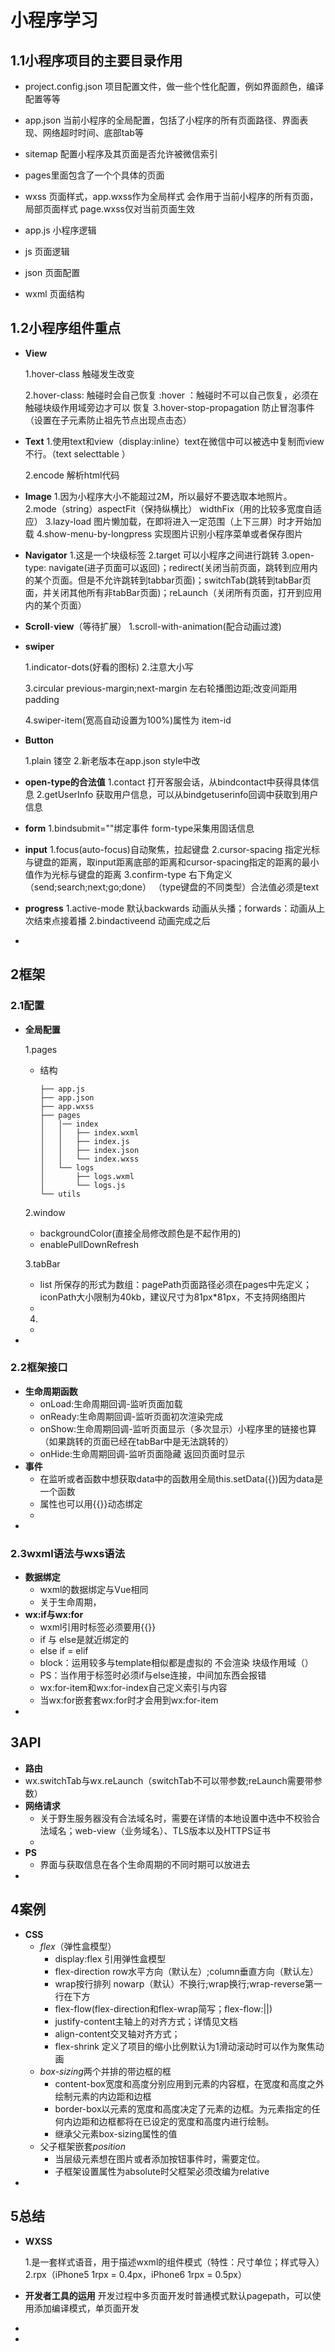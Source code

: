 # 小程序学习

## 1.1小程序项目的主要目录作用

* project.config.json 项目配置文件，做一些个性化配置，例如界面颜色，编译配置等等

* app.json 当前小程序的全局配置，包括了小程序的所有页面路径、界面表现、网络超时时间、底部tab等
* sitemap 配置小程序及其页面是否允许被微信索引
* pages里面包含了一个个具体的页面
* wxss 页面样式，app.wxss作为全局样式
  会作用于当前小程序的所有页面，局部页面样式 page.wxss仅对当前页面生效
* app.js 小程序逻辑
* js 页面逻辑
* json 页面配置
* wxml 页面结构

## 1.2小程序组件重点

* **View** 

  1.hover-class 触碰发生改变

  2.hover-class: 触碰时会自己恢复  :hover ：触碰时不可以自己恢复，必须在触碰块级作用域旁边才可以
  恢复
  3.hover-stop-propagation 防止冒泡事件（设置在子元素防止祖先节点出现点击态）

* **Text**
  1.使用text和view（display:inline）text在微信中可以被选中复制而view不行。（text  selecttable ）

  2.encode 解析html代码

*  **Image**
  1.因为小程序大小不能超过2M，所以最好不要选取本地照片。
  2.mode（string）aspectFit（保持纵横比） widthFix（用的比较多宽度自适应） 
  3.lazy-load 图片懒加载，在即将进入一定范围（上下三屏）时才开始加载
  4.show-menu-by-longpress 实现图片识别小程序菜单或者保存图片

* **Navigator**
  1.这是一个块级标签
  2.target 可以小程序之间进行跳转
  3.open-type: navigate(进子页面可以返回)；redirect(关闭当前页面，跳转到应用内的某个页面。但是不允许跳转到tabbar页面)；switchTab(跳转到tabBar页面，并关闭其他所有非tabBar页面)；reLaunch（关闭所有页面，打开到应用内的某个页面）

* **Scroll**-**view**（等待扩展）
  1.scroll-with-animation(配合动画过渡)

* **swiper**

  1.indicator-dots(好看的图标)
  2.注意大小写

  3.circular previous-margin;next-margin 左右轮播图边距;改变间距用padding

  4.swiper-item(宽高自动设置为100%)属性为 item-id

* **Button**

  1.plain 镂空
  2.新老版本在app.json style中改	

* **open-type的合法值**
  1.contact 打开客服会话，从bindcontact中获得具体信息
  2.getUserInfo 获取用户信息，可以从bindgetuserinfo回调中获取到用户信息

* **form**
  1.bindsubmit=""绑定事件    form-type采集用固话信息

* **input**
  1.focus(auto-focus)自动聚焦，拉起键盘
  2.cursor-spacing 指定光标与键盘的距离，取input距离底部的距离和cursor-spacing指定的距离的最小值作为光标与键盘的距离
  3.confirm-type 右下角定义（send;search;next;go;done） （type键盘的不同类型）合法值必须是text

* **progress**
  1.active-mode 默认backwards 动画从头播；forwards：动画从上次结束点接着播
  2.bindactiveend 动画完成之后

* 

  

## 2框架

### 2.1配置

- **全局配置**

  1.pages

  - 结构

    ```text
    ├── app.js
    ├── app.json
    ├── app.wxss
    ├── pages
    │   │── index
    │   │   ├── index.wxml
    │   │   ├── index.js
    │   │   ├── index.json
    │   │   └── index.wxss
    │   └── logs
    │       ├── logs.wxml
    │       └── logs.js
    └── utils
    ```

  2.window

  - backgroundColor(直接全局修改颜色是不起作用的)
  - enablePullDownRefresh
  
  3.tabBar
  
  - list 所保存的形式为数组：pagePath页面路径必须在pages中先定义；iconPath大小限制为40kb，建议尺寸为81px*81px，不支持网络图片
  - 
  
  4.
  
  - 
  
- 

### 2.2框架接口

- **生命周期函数**
  - onLoad:生命周期回调-监听页面加载
  - onReady:生命周期回调-监听页面初次渲染完成
  - onShow:生命周期回调-监听页面显示（多次显示）小程序里的链接也算 （如果跳转的页面已经在tabBar中是无法跳转的）
  - onHide:生命周期回调-监听页面隐藏 返回页面时显示
- **事件**
  - 在监听或者函数中想获取data中的函数用全局this.setData({})因为data是一个函数
  - 属性也可以用{{}}动态绑定
  - 
- 

### 2.3wxml语法与wxs语法

- **数据绑定**
  - wxml的数据绑定与Vue相同
  - 关于生命周期，
- **wx:if与wx:for**
  - wxml引用时标签必须要用{{}}
  - if 与 else是就近绑定的
  - else if = elif
  - block：运用较多与template相似都是虚拟的 不会渲染 块级作用域（）
  - PS：当作用于标签时必须if与else连接，中间加东西会报错
  - wx:for-item和wx:for-index自己定义索引与内容
  - 当wx:for嵌套套wx:for时才会用到wx:for-item
- 

## 3API

-  **路由**
  - wx.switchTab与wx.reLaunch（switchTab不可以带参数;reLaunch需要带参数）
-  **网络请求**
   - 关于野生服务器没有合法域名时，需要在详情的本地设置中选中不校验合法域名；web-view（业务域名）、TLS版本以及HTTPS证书
   - 
- **PS**
  - 界面与获取信息在各个生命周期的不同时期可以放进去
- 

## 4案例

- **CSS**
  - *flex*（弹性盒模型）
    - display:flex 引用弹性盒模型
    - flex-direction row水平方向（默认左）;column垂直方向（默认左）
    - wrap按行排列 nowarp（默认）不换行;wrap换行;wrap-reverse第一行在下方
    - flex-flow(flex-direction和flex-wrap简写；flex-flow:<flex-direction>||<flex-wrap>)
    - justify-content主轴上的对齐方式；详情见文档
    - align-content交叉轴对齐方式；
    - flex-shrink 定义了项目的缩小比例默认为1滑动滚动时可以作为聚焦动画
  - *box-sizing*两个并排的带边框的框
    - content-box宽度和高度分别应用到元素的内容框，在宽度和高度之外绘制元素的内边距和边框
    - border-box以元素的宽度和高度决定了元素的边框。为元素指定的任何内边距和边框都将在已设定的宽度和高度内进行绘制。
    - 继承父元素box-sizing属性的值
  - 父子框架嵌套*position*
    - 当层级元素想在图片或者添加按钮事件时，需要定位。
    - 子框架设置属性为absolute时父框架必须改编为relative
- 

## 5总结

- **WXSS**

  1.是一套样式语音，用于描述wxml的组件模式（特性：尺寸单位；样式导入）
  2.rpx（iPhone5 1rpx = 0.4px，iPhone6 1rpx = 0.5px）

- **开发者工具的运用**
  开发过程中多页面开发时普通模式默认pagepath，可以使用添加编译模式，单页面开发

- 

- 











  



